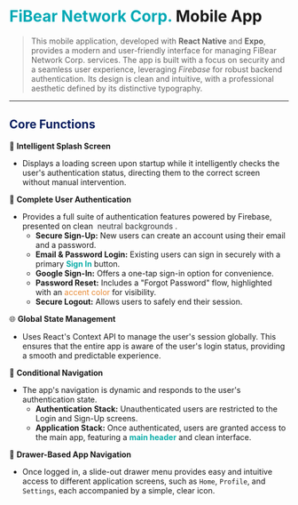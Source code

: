 # <span style="color:#00A9B5;">FiBear Network Corp.</span> Mobile App

> This mobile application, developed with **React Native** and **Expo**, provides a modern and user-friendly interface for managing FiBear Network Corp. services. The app is built with a focus on security and a seamless user experience, leveraging *Firebase* for robust backend authentication. Its design is clean and intuitive, with a professional aesthetic defined by its distinctive typography.

---

## <span style="color:#051d5f;">Core Functions</span>

🚪 **Intelligent Splash Screen**
*   Displays a loading screen upon startup while it intelligently checks the user's authentication status, directing them to the correct screen without manual intervention.

🔐 **Complete User Authentication**
*   Provides a full suite of authentication features powered by Firebase, presented on clean <span style="background-color:#f9fafd; color:#333333; padding: 2px 4px; border-radius: 3px;">neutral backgrounds</span>.
    *   **Secure Sign-Up:** New users can create an account using their email and a password.
    *   **Email & Password Login:** Existing users can sign in securely with a primary <span style="color:#0aada8;">**Sign In**</span> button.
    *   **Google Sign-In:** Offers a one-tap sign-in option for convenience.
    *   **Password Reset:** Includes a "Forgot Password" flow, highlighted with an <span style="color:#e88832;">accent color</span> for visibility.
    *   **Secure Logout:** Allows users to safely end their session.

🌐 **Global State Management**
*   Uses React's Context API to manage the user's session globally. This ensures that the entire app is aware of the user's login status, providing a smooth and predictable experience.

🧭 **Conditional Navigation**
*   The app's navigation is dynamic and responds to the user's authentication state.
    *   **Authentication Stack:** Unauthenticated users are restricted to the Login and Sign-Up screens.
    *   **Application Stack:** Once authenticated, users are granted access to the main app, featuring a <span style="color:#0aada8;">**main header**</span> and clean interface.

🎨 **Drawer-Based App Navigation**
*   Once logged in, a slide-out drawer menu provides easy and intuitive access to different application screens, such as `Home`, `Profile`, and `Settings`, each accompanied by a simple, clear icon.
